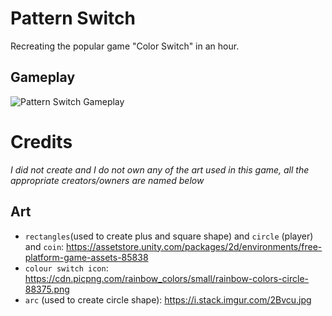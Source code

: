# Pattern Switch
Recreating the popular game "Color Switch" in an hour.
## Gameplay
![Pattern Switch Gameplay](https://i.ibb.co/0qRXFT5/ezgif-com-gif-maker.gif)

# Credits
*I did not create and I do not own any of the art used in this game, all the appropriate creators/owners are named below*
## Art
* `rectangles`(used to create plus and square shape) and `circle` (player) and `coin`: https://assetstore.unity.com/packages/2d/environments/free-platform-game-assets-85838
* `colour switch icon`: https://cdn.picpng.com/rainbow_colors/small/rainbow-colors-circle-88375.png
* `arc` (used to create circle shape): https://i.stack.imgur.com/2Bvcu.jpg
